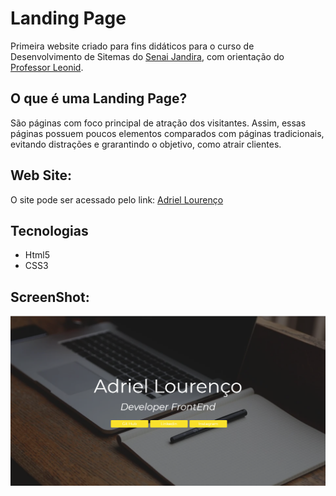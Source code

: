 # Landing Page
Primeira website criado para fins didáticos para o curso de Desenvolvimento de Sitemas do [Senai Jandira](https://jandira.sp.senai.br/), com orientação do [Professor Leonid](https://github.com/fernandoleonid).

## O que é uma Landing Page?
São páginas com foco principal de atração dos visitantes. Assim, essas páginas possuem poucos elementos comparados com páginas tradicionais, evitando distrações e grarantindo o objetivo, como atrair clientes.

## Web Site:
O site pode ser acessado pelo link: [Adriel Lourenço](https://adriellourenco.github.io/landing_page/)

## Tecnologias
* Html5
* CSS3

## ScreenShot:
![](screemshot.png)

